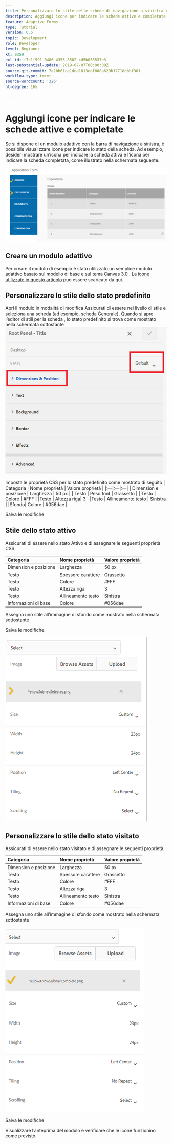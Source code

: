 ```yaml
---
title: Personalizzare lo stile delle schede di navigazione a sinistra con le icone
description: Aggiungi icone per indicare le schede attive e completate
feature: Adaptive Forms
type: Tutorial
version: 6.5
topic: Development
role: Developer
level: Beginner
kt: 9359
exl-id: f7c1f991-0486-4355-8502-cd5b038537e3
last-substantial-update: 2019-07-07T00:00:00Z
source-git-commit: 7a2bb61ca1dea1013eef088a629b17718dbbf381
workflow-type: tm+mt
source-wordcount: '326'
ht-degree: 16%

---
```


# Aggiungi icone per indicare le schede attive e completate

Se si dispone di un modulo adattivo con la barra di navigazione a sinistra, è possibile visualizzare icone per indicare lo stato della scheda. Ad esempio, desideri mostrare un’icona per indicare la scheda attiva e l’icona per indicare la scheda completata, come illustrato nella schermata seguente.

![spaziatura barra degli strumenti](assets/active-completed.png)

## Creare un modulo adattivo

Per creare il modulo di esempio è stato utilizzato un semplice modulo adattivo basato sul modello di base e sul tema Canvas 3.0 .
La [icone utilizzate in questo articolo](assets/icons.zip) può essere scaricato da qui.


## Personalizzare lo stile dello stato predefinito

Apri il modulo in modalità di modifica Assicurati di essere nel livello di stile e seleziona una scheda (ad esempio, scheda Generale).
Quando si apre l’editor di stili per la scheda , lo stato predefinito si trova come mostrato nella schermata sottostante
![scheda navigazione](assets/navigation-tab.png)

Imposta le proprietà CSS per lo stato predefinito come mostrato di seguito | Categoria | Nome proprietà | Valore proprietà | |:—|:—|:—| | Dimension e posizione | Larghezza | 50 px | | Testo | Peso font | Grassetto | | Testo | Colore | #FFF | |Testo | Altezza riga| 3 | |Testo | Allineamento testo | Sinistra | |Sfondo| Colore | #056dae |

Salva le modifiche

## Stile dello stato attivo

Assicurati di essere nello stato Attivo e di assegnare le seguenti proprietà CSS

| Categoria | Nome proprietà | Valore proprietà |
|:---|:---|:---|
| Dimension e posizione | Larghezza | 50 px |
| Testo | Spessore carattere | Grassetto |
| Testo | Colore | #FFF |
| Testo | Altezza riga | 3 |
| Testo | Allineamento testo | Sinistra |
| Informazioni di base | Colore | #056dae |

Assegna uno stile all’immagine di sfondo come mostrato nella schermata sottostante

Salva le modifiche.



![stato attivo](assets/active-state.png)

## Personalizzare lo stile dello stato visitato

Assicurati di essere nello stato visitato e di assegnare le seguenti proprietà

| Categoria | Nome proprietà | Valore proprietà |
|:---|:---|:---|
| Dimension e posizione | Larghezza | 50 px |
| Testo | Spessore carattere | Grassetto |
| Testo | Colore | #FFF |
| Testo | Altezza riga | 3 |
| Testo | Allineamento testo | Sinistra |
| Informazioni di base | Colore | #056dae |

Assegna uno stile all’immagine di sfondo come mostrato nella schermata sottostante


![stato visitato](assets/visited-state.png)

Salva le modifiche

Visualizzare l’anteprima del modulo e verificare che le icone funzionino come previsto.
